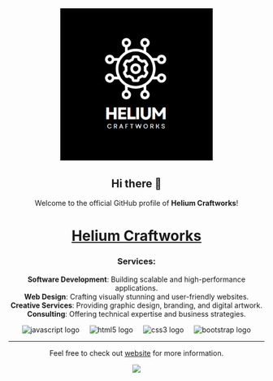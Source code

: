 <div align="center">
  <img width="300" src="https://raw.githubusercontent.com/HeliumCraftworks/HeliumCraftworks.github.io/refs/heads/main/static/assets/brand.png">
  
  
  ## Hi there 👋
  
  Welcome to the official GitHub profile of **Helium Craftworks**! 
  
  # [Helium Craftworks](https://heliumcraftworks.github.io/)
  
  ### Services:
  **Software Development**: Building scalable and high-performance applications.  
  **Web Design**: Crafting visually stunning and user-friendly websites.  
  **Creative Services**: Providing graphic design, branding, and digital artwork.  
  **Consulting**: Offering technical expertise and business strategies.  
    
  <img src="https://cdn.jsdelivr.net/gh/devicons/devicon/icons/javascript/javascript-original.svg" height="40" alt="javascript logo"  />
  <img width="12" />
  <img src="https://cdn.jsdelivr.net/gh/devicons/devicon/icons/html5/html5-original.svg" height="40" alt="html5 logo"  />
  <img width="12" />
  <img src="https://cdn.jsdelivr.net/gh/devicons/devicon/icons/css3/css3-original.svg" height="40" alt="css3 logo"  />
  <img width="12" />
  <img src="https://cdn.jsdelivr.net/gh/devicons/devicon/icons/bootstrap/bootstrap-original.svg" height="40" alt="bootstrap logo"  />
      
  ---

  Feel free to check out [website](https://heliumcraftworks.github.io/) for more information.
  
  <img src="https://profile-counter.glitch.me/heliumcraftwork/count.svg?">
</div>
